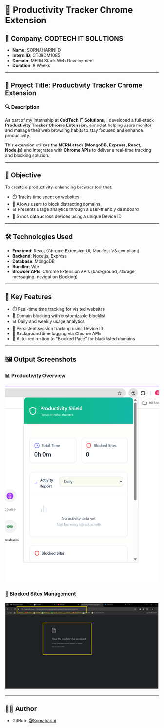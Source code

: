 # 🚀 Productivity Tracker Chrome Extension

## 🏢 Company: CODTECH IT SOLUTIONS

- **Name**: SORNAHARINI.D  
- **Intern ID**: CT08DM1085  
- **Domain**: MERN Stack Web Development  
- **Duration**: 8 Weeks

---

## 📌 Project Title: Productivity Tracker Chrome Extension

### 🔍 Description

As part of my internship at **CodTech IT Solutions**, I developed a full-stack **Productivity Tracker Chrome Extension**, aimed at helping users monitor and manage their web browsing habits to stay focused and enhance productivity.

This extension utilizes the **MERN stack (MongoDB, Express, React, Node.js)** and integrates with **Chrome APIs** to deliver a real-time tracking and blocking solution.

---

## 🎯 Objective

To create a productivity-enhancing browser tool that:

- ⏱️ Tracks time spent on websites  
- 🚫 Allows users to block distracting domains  
- 📊 Presents usage analytics through a user-friendly dashboard  
- 🔄 Syncs data across devices using a unique Device ID  

---

## 🛠️ Technologies Used

- **Frontend**: React (Chrome Extension UI, Manifest V3 compliant)  
- **Backend**: Node.js, Express  
- **Database**: MongoDB  
- **Bundler**: Vite  
- **Browser APIs**: Chrome Extension APIs (background, storage, messaging, navigation blocking)  

---

## 🧩 Key Features

- ⏱️ Real-time time tracking for visited websites  
- 🚫 Domain blocking with customizable blocklist  
- 📊 Daily and weekly usage analytics  
- 🔁 Persistent session tracking using Device ID  
- 🔄 Background time logging via Chrome APIs  
- 🚧 Auto-redirection to “Blocked Page” for blacklisted domains  

---

## 🖼️ Output Screenshots

### 📊 Productivity Overview
![Productivity Overview](./backend/productivity1.png)

### 🚫 Blocked Sites Management
![Blocked Sites](./backend/productivity2.png)

---

## 🙋‍♀️ Author

- GitHub: [@Sornaharini](https://github.com/Sornaharini)
